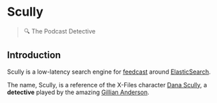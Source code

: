 # Scully
> :mag: The Podcast Detective

## Introduction

Scully is a low-latency search engine for [feedcast](feedcast.io) around [ElasticSearch](https://github.com/elastic/elasticsearch).

The name, Scully, is a reference of the X-Files character [Dana Scully](https://en.wikipedia.org/wiki/Dana_Scully), a **detective** played by the amazing [Gillian Anderson](https://en.wikipedia.org/wiki/Gillian_Anderson).
